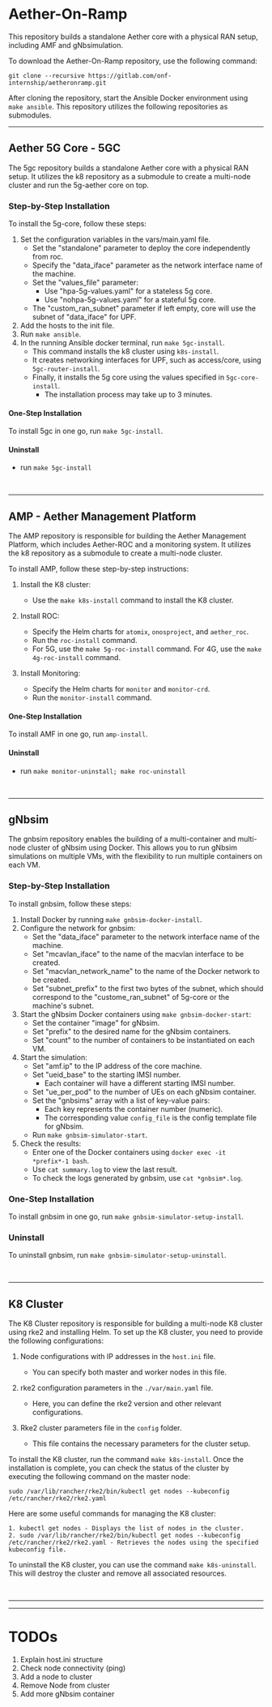 # Aether-On-Ramp
This repository builds a standalone Aether core with a physical RAN setup, including AMF and gNbsimulation.

To download the Aether-On-Ramp repository, use the following command:
```
git clone --recursive https://gitlab.com/onf-internship/aetheronramp.git
```

After cloning the repository, start the Ansible Docker environment using `make ansible`.
This repository utilizes the following repositories as submodules.

---

## Aether 5G Core - 5GC

The 5gc repository builds a standalone Aether core with a physical RAN setup. It utilizes the k8 repository as a submodule to create a multi-node cluster and run the 5g-aether core on top.

### Step-by-Step Installation
To install the 5g-core, follow these steps:
1. Set the configuration variables in the vars/main.yaml file.
   - Set the "standalone" parameter to deploy the core independently from roc.
   - Specify the "data_iface" parameter as the network interface name of the machine.
   - Set the "values_file" parameter:
     - Use "hpa-5g-values.yaml" for a stateless 5g core.
     - Use "nohpa-5g-values.yaml" for a stateful 5g core.
   - The "custom_ran_subnet" parameter if left empty, core will use the subnet of "data_iface" for UPF.
2. Add the hosts to the init file.
3. Run `make ansible`.
4. In the running Ansible docker terminal, run `make 5gc-install`.
   - This command installs the k8 cluster using `k8s-install`.
   - It creates networking interfaces for UPF, such as access/core, using `5gc-router-install`.
   - Finally, it installs the 5g core using the values specified in `5gc-core-install`.
     - The installation process may take up to 3 minutes.

#### One-Step Installation
To install 5gc in one go, run `make 5gc-install`.
#### Uninstall
   - run `make 5gc-install`

<br />

---

## AMP - Aether Management Platform

The AMP repository is responsible for building the Aether Management Platform, which includes Aether-ROC and a monitoring system. It utilizes the k8 repository as a submodule to create a multi-node cluster.

To install AMP, follow these step-by-step instructions:

1. Install the K8 cluster:
   - Use the `make k8s-install` command to install the K8 cluster.

2. Install ROC:
   - Specify the Helm charts for `atomix`, `onosproject`, and `aether_roc`.
   - Run the `roc-install` command.
   - For 5G, use the `make 5g-roc-install` command. For 4G, use the `make 4g-roc-install` command.

3. Install Monitoring:
   - Specify the Helm charts for `monitor` and `monitor-crd`.
   - Run the `monitor-install` command.

#### One-Step Installation
To install AMF in one go, run `amp-install`.
#### Uninstall
   - run `make monitor-uninstall; make roc-uninstall`


<br />

---

## gNbsim

The gnbsim repository enables the building of a multi-container and multi-node cluster of gNbsim using Docker. This allows you to run gNbsim simulations on multiple VMs, with the flexibility to run multiple containers on each VM.

### Step-by-Step Installation
To install gnbsim, follow these steps:

1. Install Docker by running `make gnbsim-docker-install`.
2. Configure the network for gnbsim:
   - Set the "data_iface" parameter to the network interface name of the machine.
   - Set "mcavlan_iface" to the name of the macvlan interface to be created.
   - Set "macvlan_network_name" to the name of the Docker network to be created.
   - Set "subnet_prefix" to the first two bytes of the subnet, which should correspond to the "custome_ran_subnet" of 5g-core or the machine's subnet.
3. Start the gNbsim Docker containers using `make gnbsim-docker-start`:
   - Set the container "image" for gNbsim.
   - Set "prefix" to the desired name for the gNbsim containers.
   - Set "count" to the number of containers to be instantiated on each VM.
4. Start the simulation:
   - Set "amf.ip" to the IP address of the core machine.
   - Set "ueid_base" to the starting IMSI number.
     - Each container will have a different starting IMSI number.
   - Set "ue_per_pod" to the number of UEs on each gNbsim container.
   - Set the "gnbsims" array with a list of key-value pairs:
     - Each key represents the container number (numeric).
     - The corresponding value `config_file` is the config template file for gNbsim.
   - Run `make gnbsim-simulator-start`.
5. Check the results:
   - Enter one of the Docker containers using `docker exec -it *prefix*-1 bash`.
   - Use `cat summary.log` to view the last result.
   - To check the logs generated by gnbsim, use `cat *gnbsim*.log`.

### One-Step Installation
To install gnbsim in one go, run `make gnbsim-simulator-setup-install`.

### Uninstall
To uninstall gnbsim, run `make gnbsim-simulator-setup-uninstall`.    


<br />

---
## K8 Cluster

The K8 Cluster repository is responsible for building a multi-node K8 cluster using rke2 and installing Helm. To set up the K8 cluster, you need to provide the following configurations:

1. Node configurations with IP addresses in the `host.ini` file.
   - You can specify both master and worker nodes in this file.

2. rke2 configuration parameters in the `./var/main.yaml` file.
   - Here, you can define the rke2 version and other relevant configurations.

3. Rke2 cluster parameters file in the `config` folder.
   - This file contains the necessary parameters for the cluster setup.

To install the K8 cluster, run the command `make k8s-install`. Once the installation is complete, you can check the status of the cluster by executing the following command on the master node:

```
sudo /var/lib/rancher/rke2/bin/kubectl get nodes --kubeconfig /etc/rancher/rke2/rke2.yaml
```

Here are some useful commands for managing the K8 cluster:
```
1. kubectl get nodes - Displays the list of nodes in the cluster.
2. sudo /var/lib/rancher/rke2/bin/kubectl get nodes --kubeconfig /etc/rancher/rke2/rke2.yaml - Retrieves the nodes using the specified kubeconfig file.
```

To uninstall the K8 cluster, you can use the command `make k8s-uninstall`. This will destroy the cluster and remove all associated resources.

<br />

---
---

# TODOs
1. Explain host.ini structure
2. Check node connectivity (ping)
2. Add a node to cluster
3. Remove Node from cluster
4. Add more gNbsim container

<!-- 
### To make multiNode setup to single Node
1. Destroy cluster using `make aether-uninstall`
2. update host.ini file 
3. Deploy cluster using `5gc-install` 
4. Setup gNbSim
    a. Check amf ip address is set to core ip adddes
    b. Set SameMachineAsCore=true
    c. Set "subnet_prefix" to the first two bytes of the subnet, which should correspond to the "custome_ran_subnet" of 5g-core or the machine's subnet.
    d. Run `gnbsim-simulator-setup-install`

### To setup Gnbsim on same machine as Core
 set SameMachineAsCore = true
 make sure gnbsim.subnet_prefix has same prefix value core.custome_ran_subnet
>

